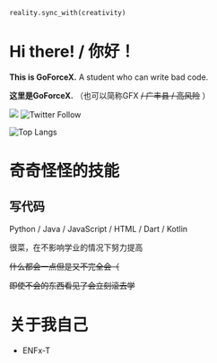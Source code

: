 ```python
reality.sync_with(creativity)
```

# Hi there! / 你好！

**This is GoForceX.** A student who can write bad code.

**这里是GoForceX.** （也可以简称GFX ~~/ 广丰县 / 高风险~~ ）

![](https://img.shields.io/github/followers/GoForceX?style=social)
![Twitter Follow](https://img.shields.io/twitter/follow/CN_GoForceX?style=social)

![Top Langs](https://github-readme-stats.vercel.app/api/top-langs/?username=GoForceX&theme=dracula&layout=compact)

# 奇奇怪怪的技能

## 写代码

Python / Java / JavaScript / HTML / Dart / Kotlin

很菜，在不影响学业的情况下努力提高

~~什么都会一点但是又不完全会（~~

~~即使不会的东西看见了会立刻滚去学~~

# 关于我自己

- ENFx-T
